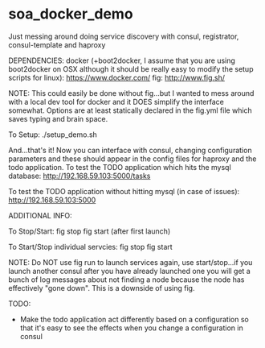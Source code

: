 soa_docker_demo
===============

Just messing around doing service discovery with consul, registrator, consul-template and haproxy


DEPENDENCIES:
docker (+boot2docker, I assume that you are using boot2docker on OSX although it should be really easy to modify the setup scripts for linux): https://www.docker.com/
fig: http://www.fig.sh/

NOTE: This could easily be done without fig...but I wanted to mess around with a local dev tool for docker and it DOES simplify the interface somewhat. Options are at least statically declared in the fig.yml file which saves typing and brain space.


To Setup:
./setup_demo.sh

And...that's it!
Now you can interface with consul, changing configuration parameters and these should appear in the config files for haproxy and the todo application.
To test the TODO application which hits the mysql database:
http://192.168.59.103:5000/tasks

To test the TODO application without hitting mysql (in case of issues):
http://192.168.59.103:5000


ADDITIONAL INFO:

To Stop/Start:
fig stop
fig start (after first launch)

To Start/Stop individual servcies:
fig stop <service>
fig start <service>

NOTE: Do NOT use fig run to launch services again, use start/stop...if you launch another consul after you have already launched one you will get a bunch of log messages about not finding a node because the node has effectively "gone down". This is a downside of using fig.


TODO:
 * Make the todo application act differently based on a configuration so that it's easy to see the effects when you change a configuration in consul

